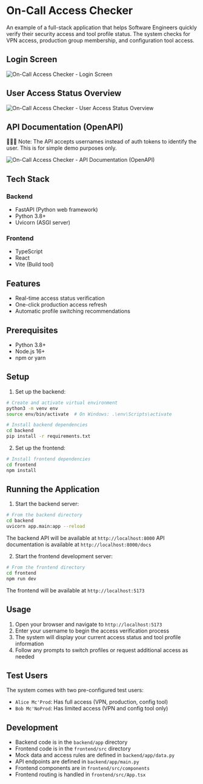 # On-Call Access Checker

An example of a full-stack application that helps Software Engineers quickly verify their security access and tool profile status. The system checks for VPN access, production group membership, and configuration tool access.

## Login Screen
![On-Call Access Checker - Login Screen](https://github.com/user-attachments/assets/9a9a59d6-2ec6-4dc4-bb85-021390c08673)

## User Access Status Overview
![On-Call Access Checker - User Access Status Overview](https://github.com/user-attachments/assets/e89c44fe-af62-4850-a8a2-8d26bc4cdd77)

## API Documentation (OpenAPI)
🚨🚨🚨 Note: The API accepts usernames instead of auth tokens to identify the user. This is for simple demo purposes only.


![On-Call Access Checker - API Documentation (OpenAPI)](https://github.com/user-attachments/assets/edfba29d-60b6-4bd9-9b8f-ab4d3fdb750c)

## Tech Stack

### Backend
- FastAPI (Python web framework)
- Python 3.8+
- Uvicorn (ASGI server)

### Frontend
- TypeScript
- React
- Vite (Build tool)

## Features

- Real-time access status verification
- One-click production access refresh
- Automatic profile switching recommendations


## Prerequisites

- Python 3.8+
- Node.js 16+
- npm or yarn

## Setup



1. Set up the backend:

```bash
# Create and activate virtual environment
python3 -m venv env
source env/bin/activate  # On Windows: .\env\Scripts\activate

# Install backend dependencies
cd backend
pip install -r requirements.txt
```

2. Set up the frontend:

```bash
# Install frontend dependencies
cd frontend
npm install
```

## Running the Application

1. Start the backend server:

```bash
# From the backend directory
cd backend
uvicorn app.main:app --reload
```

The backend API will be available at `http://localhost:8000`
API documentation is available at `http://localhost:8000/docs`

2. Start the frontend development server:

```bash
# From the frontend directory
cd frontend
npm run dev
```

The frontend will be available at `http://localhost:5173`

## Usage

1. Open your browser and navigate to `http://localhost:5173`
2. Enter your username to begin the access verification process
3. The system will display your current access status and tool profile information
4. Follow any prompts to switch profiles or request additional access as needed

## Test Users

The system comes with two pre-configured test users:

- `Alice Mc'Prod`: Has full access (VPN, production, config tool)
- `Bob Mc'NoProd`: Has limited access (VPN and config tool only)

## Development

- Backend code is in the `backend/app` directory
- Frontend code is in the `frontend/src` directory
- Mock data and access rules are defined in `backend/app/data.py`
- API endpoints are defined in `backend/app/main.py`
- Frontend components are in `frontend/src/components`
- Frontend routing is handled in `frontend/src/App.tsx`

